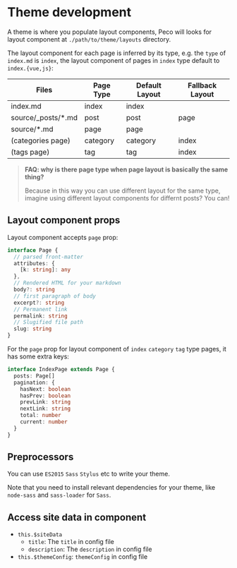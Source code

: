 # Theme development

A theme is where you populate layout components, Peco will looks for layout component at `./path/to/theme/layouts` directory.

The layout component for each page is inferred by its type, e.g. the `type` of `index.md` is `index`, the layout component of pages in `index` type default to `index.{vue,js}`:

|Files|Page Type|Default Layout|Fallback Layout|
|---|---|---|---|
|index.md|index|index||
|source/_posts/*.md|post|post|page|
|source/*.md|page|page||
|(categories page)|category|category|index|
|(tags page)|tag|tag|index|

> __FAQ: why is there page type when page layout is basically the same thing?__
>
> Because in this way you can use different layout for the same type, imagine using different layout components for differnt posts? You can!

## Layout component props

Layout component accepts `page` prop:

```typescript
interface Page {
  // parsed front-matter 
  attributes: {
    [k: string]: any
  },
  // Rendered HTML for your markdown
  body?: string
  // first paragraph of body
  excerpt?: string
  // Permanent link
  permalink: string
  // Slugified file path
  slug: string
}
```

For the `page` prop for layout component of `index` `category` `tag` type pages, it has some extra keys:

```typescript
interface IndexPage extends Page {
  posts: Page[]
  pagination: {
    hasNext: boolean
    hasPrev: boolean
    prevLink: string
    nextLink: string
    total: number
    current: number
  }
}
```

## Preprocessors

You can use `ES2015` `Sass` `Stylus` etc to write your theme.

Note that you need to install relevant dependencies for your theme, like `node-sass` and `sass-loader` for `Sass`.

## Access site data in component

- `this.$siteData`
  - `title`: The `title` in config file
  - `description`: The `description` in config file
- `this.$themeConfig`: `themeConfig` in config file
